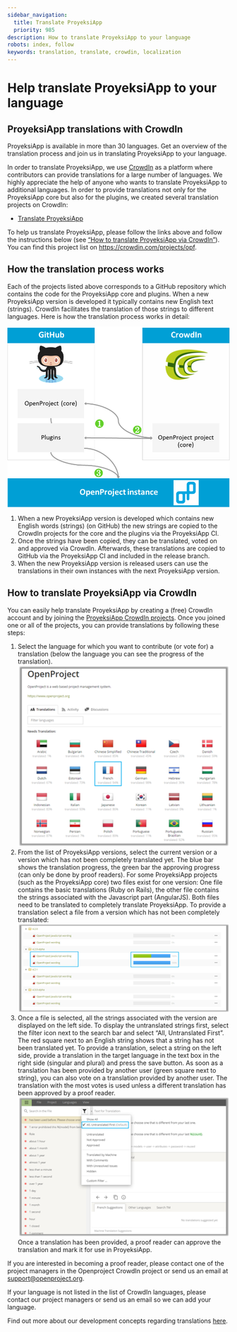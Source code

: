 ```yaml
---
sidebar_navigation:
  title: Translate ProyeksiApp
  priority: 985
description: How to translate ProyeksiApp to your language
robots: index, follow
keywords: translation, translate, crowdin, localization
---
```


# Help translate ProyeksiApp to your language

## ProyeksiApp translations with CrowdIn

ProyeksiApp is available in more than 30 languages.
Get an overview of the translation process and join us in translating ProyeksiApp to your language.

In order to translate ProyeksiApp, we use [CrowdIn](https://crowdin.com/projects/opf) as a platform where contributors can provide translations for a large number of languages.
We highly appreciate the help of anyone who wants to translate ProyeksiApp to additional languages.
In order to provide translations not only for the ProyeksiApp core but also for the plugins, we created several translation projects on CrowdIn:

* <a href="https://crowdin.com/project/openproject" target="_blank">Translate ProyeksiApp</a>

To help us translate ProyeksiApp, please follow the links above and follow the instructions below (see [“How to translate ProyeksiApp via CrowdIn”](https://github.com/opf/openproject/new/release/6.1/doc/development#how-to-translate-openproject-via-crowdin)).
You can find this project list on https://crowdin.com/projects/opf.

## How the translation process works

Each of the projects listed above corresponds to a GitHub repository which contains the code for the ProyeksiApp core and plugins.
When a new ProyeksiApp version is developed it typically contains new English text (strings). 
CrowdIn facilitates the translation of those strings to different languages.
Here is how the translation process works in detail:

![Translation process via GitHub and CrowdIn in detail](GitHub-CrowdIn-OP.png "Translation process via GitHub and CrowdIn in detail")

1. When a new ProyeksiApp version is developed which contains new English words (strings) (on GitHub) the new strings are copied to the CrowdIn projects for the core and the plugins via the ProyeksiApp CI.
2. Once the strings have been copied, they can be translated, voted on and approved via CrowdIn. Afterwards, these translations are copied to GitHub via the ProyeksiApp CI and included in the release branch.
3. When the new ProyeksiApp version is released users can use the translations in their own instances with the next ProyeksiApp version.

## How to translate ProyeksiApp via CrowdIn
You can easily help translate ProyeksiApp by creating a (free) CrowdIn account and by joining the [ProyeksiApp CrowdIn projects](https://crowdin.com/projects/opf).
Once you joined one or all of the projects, you can provide translations by following these steps:
1. Select the language for which you want to contribute (or vote for) a translation (below the language you can see the progress of the translation).
![Language overview in ProyeksiApp CrowdIn project](CrowdIn1.png "Language overview in ProyeksiApp CrowdIn project")
2. From the list of ProyeksiApp versions, select the current version or a version which has not been completely translated yet. The blue bar shows the translation progress, the green bar the approving progress (can only be done by proof readers).
For some ProyeksiApp projects (such as the ProyeksiApp core) two files exist for one version: One file contains the basic translations (Ruby on Rails), the other file contains the strings associated with the Javascript part (AngularJS). Both files need to be translated to completely translate ProyeksiApp. 
To provide a translation select a file from a version which has not been completely translated: 
![Select ProyeksiApp version to translate in CrowdIn](CrowdIn2.png "Select ProyeksiApp version to translate in CrowdIn")
3. Once a file is selected, all the strings associated with the version are displayed on the left side. To display the untranslated strings first, select the filter icon next to the search bar and select “All, Untranslated First”.
The red square next to an English string shows that a string has not been translated yet. To provide a translation, select a string on the left side, provide a translation in the target language in the text box in the right side (singular and plural) and press the save button.
As soon as a translation has been provided by another user (green square next to string), you can also vote on a translation provided by another user. The translation with the most votes is used unless a different translation has been approved by a proof reader.
![Translate strings via CrowdIn](CrowdIn3.png "Translate strings via CrowdIn")
Once a translation has been provided, a proof reader can approve the translation and mark it for use in ProyeksiApp.

If you are interested in becoming a proof reader, please contact one of the project managers in the Openproject CrowdIn project or send us an email at support@openproject.org.

If your language is not listed in the list of CrowdIn languages, please contact our project managers or send us an email so we can add your language.

Find out more about our development concepts regarding translations [here](../concepts/translations).